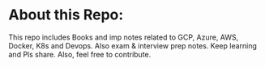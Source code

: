 # About this Repo:
<p>This repo includes Books and imp notes related to GCP, Azure, AWS, Docker, K8s and Devops. Also exam & interview prep notes.
Keep learning and Pls share. Also, feel free to contribute.</p>
